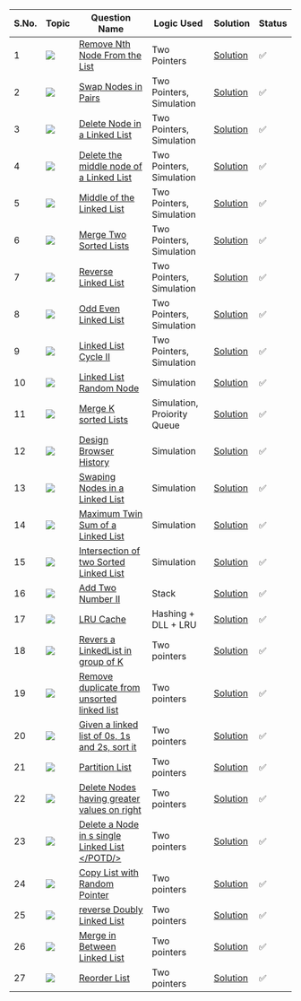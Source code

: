 
S.No. | Topic | Question Name | Logic Used | Solution | Status |
------|---------------|------------|-------|------|------|
1 | ![](https://img.shields.io/badge/LinkedList-f0772b?style=for-the-badge&logo=array&logoColor=black) | [Remove Nth Node From the List](https://leetcode.com/problems/remove-nth-node-from-end-of-list/) | Two Pointers | [Solution](https://github.com/himanshugupta09/LEETCODE_SOLUTIONS/blob/main/Linked_List/remove-nth-node-from-end-of-list.cpp) | ✅ |
2 | ![](https://img.shields.io/badge/LinkedList-f0772b?style=for-the-badge&logo=array&logoColor=black) | [Swap Nodes in Pairs](https://leetcode.com/problems/swap-nodes-in-pairs/) | Two Pointers, Simulation | [Solution](https://github.com/himanshugupta09/LEETCODE_SOLUTIONS/blob/main/Linked_List/swap-nodes-in-pairs.cpp) | ✅ |
3 | ![](https://img.shields.io/badge/LinkedList-f0772b?style=for-the-badge&logo=array&logoColor=black) | [Delete Node in a Linked List](https://leetcode.com/problems/delete-node-in-a-linked-list/) | Two Pointers, Simulation | [Solution](https://github.com/himanshugupta09/LEETCODE_SOLUTIONS/blob/main/Linked_List/delete-node-in-a-linked-list.cpp) | ✅ |
4 | ![](https://img.shields.io/badge/LinkedList-f0772b?style=for-the-badge&logo=array&logoColor=black) | [Delete the middle node of a Linked List](https://leetcode.com/problems/delete-the-middle-node-of-a-linked-list/) | Two Pointers, Simulation | [Solution](https://github.com/himanshugupta09/LEETCODE_SOLUTIONS/blob/main/Linked_List/delete-the-middle-node-of-a-linked-list.cpp) | ✅ |
5 | ![](https://img.shields.io/badge/LinkedList-f0772b?style=for-the-badge&logo=array&logoColor=black) | [Middle of the Linked List](https://leetcode.com/problems/middle-of-the-linked-list/) | Two Pointers, Simulation | [Solution](https://github.com/himanshugupta09/LEETCODE_SOLUTIONS/blob/main/Linked_List/middle-of-the-linked-list.cpp) | ✅ |
6 | ![](https://img.shields.io/badge/LinkedList-f0772b?style=for-the-badge&logo=array&logoColor=black) | [Merge Two Sorted Lists](https://leetcode.com/problems/merge-two-sorted-lists/) | Two Pointers, Simulation | [Solution](https://github.com/himanshugupta09/LEETCODE_SOLUTIONS/blob/main/Linked_List/merge-two-sorted-lists.py) | ✅ |
7 | ![](https://img.shields.io/badge/LinkedList-f0772b?style=for-the-badge&logo=array&logoColor=black) | [Reverse Linked List](https://leetcode.com/problems/reverse-linked-list/) | Two Pointers, Simulation | [Solution](https://github.com/himanshugupta09/LEETCODE_SOLUTIONS/blob/main/Linked_List/reverse-linked-list.cpp) | ✅ |
8 | ![](https://img.shields.io/badge/LinkedList-f0772b?style=for-the-badge&logo=array&logoColor=black) | [Odd Even Linked List](https://leetcode.com/problems/odd-even-linked-list/) | Two Pointers, Simulation | [Solution](https://github.com/himanshugupta09/LEETCODE_SOLUTIONS/blob/main/Linked_List/odd-even-linked-list.cpp) | ✅ |
9 | ![](https://img.shields.io/badge/LinkedList-f0772b?style=for-the-badge&logo=array&logoColor=black) | [Linked List Cycle II](https://leetcode.com/problems/linked-list-cycle-ii/) | Two Pointers, Simulation | [Solution](https://github.com/himanshugupta09/LEETCODE_SOLUTIONS/blob/main/Linked_List/linked-list-cycle-ii.cpp) | ✅ |
10 | ![](https://img.shields.io/badge/LinkedList-f0772b?style=for-the-badge&logo=array&logoColor=black) | [Linked List Random Node](https://leetcode.com/problems/linked-list-random-node/) |  Simulation | [Solution](https://github.com/himanshugupta09/LEETCODE_SOLUTIONS/blob/main/Linked_List/linked-list-random-node.cpp) | ✅ |
11 | ![](https://img.shields.io/badge/LinkedList-f0772b?style=for-the-badge&logo=array&logoColor=black) | [Merge K sorted Lists](https://leetcode.com/problems/merge-k-sorted-lists/) |  Simulation, Proiority Queue | [Solution](https://github.com/himanshugupta09/LEETCODE_SOLUTIONS/blob/main/Linked_List/merge-k-sorted-lists.cpp) | ✅  
12 | ![](https://img.shields.io/badge/LinkedList-f0772b?style=for-the-badge&logo=array&logoColor=black) | [Design Browser History](https://leetcode.com/problems/design-browser-history/) |  Simulation | [Solution](https://github.com/himanshugupta09/LEETCODE_SOLUTIONS/blob/main/Linked_List/design-browser-history.cpp) | ✅ |
13 | ![](https://img.shields.io/badge/LinkedList-f0772b?style=for-the-badge&logo=array&logoColor=black) | [Swaping Nodes in a Linked List](https://leetcode.com/problems/swaping-nodes-in-a-linked-list/) |  Simulation | [Solution](https://github.com/himanshugupta09/LEETCODE_SOLUTIONS/blob/main/Linked_List/swaping-nodes-in-a-linked-list.cpp) | ✅ |
14 | ![](https://img.shields.io/badge/LinkedList-f0772b?style=for-the-badge&logo=array&logoColor=black) | [Maximum Twin Sum of a Linked List](https://leetcode.com/problems/maximum-twin-sum-of-a-linked-list/) |  Simulation | [Solution](https://github.com/himanshugupta09/LEETCODE_SOLUTIONS/blob/main/Linked_List/maximum-twin-sum-of-a-linked-list.cpp) | ✅ |
15 | ![](https://img.shields.io/badge/LinkedList-f0772b?style=for-the-badge&logo=array&logoColor=black) | [Intersection of two Sorted Linked List](https://practice.geeksforgeeks.org/problems/intersection-of-two-sorted-linked-lists/1) |  Simulation | [Solution](https://github.com/himanshugupta09/LEETCODE_SOLUTIONS/blob/main/Linked_List/intersection-of-two-sortd-linked-list.cpp) | ✅ |
16 | ![](https://img.shields.io/badge/LinkedList-f0772b?style=for-the-badge&logo=array&logoColor=black) | [Add Two Number II](https://leetcode.com/problems/add-two-numbers-ii/description/) |  Stack | [Solution](https://github.com/himanshugupta09/LEETCODE_SOLUTIONS/blob/main/Linked_List/add-two-numbers-ii.cpp) | ✅ |
17 | ![](https://img.shields.io/badge/DLL-f0772b?style=for-the-badge&logo=array&logoColor=black) | [LRU Cache](https://leetcode.com/problems/lru-cache/description/) |  Hashing + DLL + LRU | [Solution](https://github.com/himanshugupta09/LEETCODE_SOLUTIONS/blob/main/Linked_List/lru-cache.cpp) | ✅ |
18 | ![](https://img.shields.io/badge/LinkedList-f0772b?style=for-the-badge&logo=array&logoColor=black) | [Revers a LinkedList in group of K](https://practice.geeksforgeeks.org/problems/reverse-a-linked-list-in-groups-of-given-size/1) |  Two pointers | [Solution](https://github.com/himanshugupta09/LEETCODE_SOLUTIONS/blob/main/Linked_List/revers-a-linked-list-in-group-of-k.cpp) | ✅ |
19 | ![](https://img.shields.io/badge/LinkedList-f0772b?style=for-the-badge&logo=array&logoColor=black) | [Remove duplicate from unsorted linked list](https://practice.geeksforgeeks.org/problems/remove-duplicates-from-an-unsorted-linked-list/1) |  Two pointers | [Solution](https://github.com/himanshugupta09/LEETCODE_SOLUTIONS/blob/main/Linked_List/remove-duplicate-from-a-unsorted-list.cpp) | ✅ |
20 | ![](https://img.shields.io/badge/LinkedList-f0772b?style=for-the-badge&logo=array&logoColor=black) | [Given a linked list of 0s, 1s and 2s, sort it](https://practice.geeksforgeeks.org/problems/given-a-linked-list-of-0s-1s-and-2s-sort-it/1) |  Two pointers | [Solution](https://github.com/himanshugupta09/LEETCODE_SOLUTIONS/blob/main/Linked_List/given-a-linked-list-of-0s-1s-and-2s-sort-it.cpp) | ✅ |
21 | ![](https://img.shields.io/badge/LinkedList-f0772b?style=for-the-badge&logo=array&logoColor=black) | [Partition List](https://leetcode.com/problems/partition-list/description/) |  Two pointers | [Solution](https://github.com/himanshugupta09/LEETCODE_SOLUTIONS/blob/main/Linked_List/partition-list.cpp) | ✅ |
22 | ![](https://img.shields.io/badge/LinkedList-f0772b?style=for-the-badge&logo=array&logoColor=black) | [Delete Nodes having greater values on right ](https://practice.geeksforgeeks.org/problems/delete-nodes-having-greater-value-on-right/1) |  Two pointers | [Solution](https://github.com/himanshugupta09/LEETCODE_SOLUTIONS/blob/main/Linked_List/delete-nodes-having-greater-value-on-right.cpp) | ✅ |
23 | ![](https://img.shields.io/badge/LinkedList-f0772b?style=for-the-badge&logo=array&logoColor=black) | [Delete a Node in s single Linked List </POTD/>](https://practice.geeksforgeeks.org/problems/delete-a-node-in-single-linked-list/1) |  Two pointers | [Solution](https://github.com/himanshugupta09/LEETCODE_SOLUTIONS/blob/main/Linked_List/delete-node-in-a-linked-list.cpp) | ✅ |
24 | ![](https://img.shields.io/badge/LinkedList-f0772b?style=for-the-badge&logo=array&logoColor=black) | [Copy List with Random Pointer](https://leetcode.com/problems/copy-list-with-random-pointer/description/?envType=daily-question&envId=2023-09-05) |  Two pointers | [Solution](https://github.com/himanshugupta09/LEETCODE_SOLUTIONS/blob/main/Linked_List/copy-list-with-random-pointer.py) | ✅ |
25 | ![](https://img.shields.io/badge/DoublyLinkedList-f0772b?style=for-the-badge&logo=array&logoColor=black) | [reverse Doubly Linked List](https://www.geeksforgeeks.org/problems/reverse-a-doubly-linked-list/1) |  Two pointers | [Solution](https://github.com/himanshugupta09/LEETCODE_SOLUTIONS/blob/main/Linked_List/reverse-doubly-linked-list.cpp) | ✅ |
26 | ![](https://img.shields.io/badge/DoublyLinkedList-f0772b?style=for-the-badge&logo=array&logoColor=black) | [Merge in Between Linked List](https://leetcode.com/problems/merge-in-between-linked-lists/) |  Two pointers | [Solution](https://github.com/himanshugupta09/LEETCODE_SOLUTIONS/blob/main/Linked_List/merge-in-between-linked-list.cpp) | ✅ |
27 | ![](https://img.shields.io/badge/DoublyLinkedList-f0772b?style=for-the-badge&logo=array&logoColor=black) | [Reorder List](https://leetcode.com/problems/reorder-list/) |  Two pointers | [Solution](https://github.com/himanshugupta09/LEETCODE_SOLUTIONS/blob/main/Linked_List/reorder-list.cpp) | ✅ |











